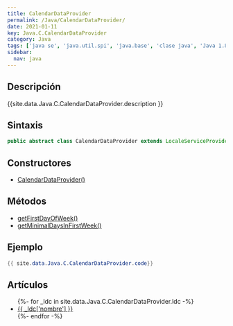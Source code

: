 ```yaml
---
title: CalendarDataProvider
permalink: /Java/CalendarDataProvider/
date: 2021-01-11
key: Java.C.CalendarDataProvider
category: Java
tags: ['java se', 'java.util.spi', 'java.base', 'clase java', 'Java 1.8']
sidebar: 
  nav: java
---
```


## Descripción
{{site.data.Java.C.CalendarDataProvider.description }}

## Sintaxis
~~~java
public abstract class CalendarDataProvider extends LocaleServiceProvider
~~~

## Constructores
* [CalendarDataProvider()](/Java/CalendarDataProvider/CalendarDataProvider/)

## Métodos
* [getFirstDayOfWeek()](/Java/CalendarDataProvider/getFirstDayOfWeek)
* [getMinimalDaysInFirstWeek()](/Java/CalendarDataProvider/getMinimalDaysInFirstWeek)

## Ejemplo
~~~java
{{ site.data.Java.C.CalendarDataProvider.code}}
~~~

## Artículos
<ul>
{%- for _ldc in site.data.Java.C.CalendarDataProvider.ldc -%}
   <li>
       <a href="{{_ldc['url'] }}">{{ _ldc['nombre'] }}</a>
   </li>
{%- endfor -%}
</ul>
